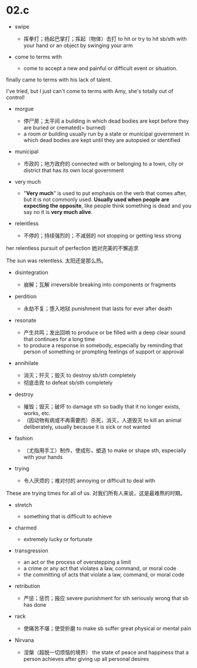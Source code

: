 # 02.c

- swipe
  - 挥拳打；扬起巴掌打；挥起（物体）击打 to hit or try to hit sb/sth with your hand or an object by swinging your arm

- come to terms with
  - come to accept a new and painful or difficult event or situation.

finally came to terms with his lack of talent.

I've tried, but I just can't come to terms with Amy, she's totally out of control!

- morgue
  - 停尸房；太平间 a building in which dead bodies are kept before they are buried or cremated(= burned)
  - a room or building usually run by a state or municipal government in which dead bodies are kept until they are autopsied or identified

- municipal
  - 市政的；地方政府的 connected with or belonging to a town, city or district that has its own local government

- very much
  - "**Very much**" is used to put emphasis on the verb that comes after, but it is not commonly used. **Usually used when people are expecting the opposite**, like people think something is dead and you say no it is **very much alive**.

- relentless
  - 不停的；持续强烈的；不减弱的 not stopping or getting less strong

her relentless pursuit of perfection
她对完美的不懈追求

The sun was relentless.
太阳还是那么热。

- disintegration
  - 崩解；瓦解 irreversible breaking into components or fragments

- perdition
  - 永劫不复；堕入地狱 punishment that lasts for ever after death

- resonate
  - 产生共鸣；发出回响 to produce or be filled with a deep clear sound that continues for a long time
  - to produce a response in somebody, especially by reminding that person of something or prompting feelings of support or approval

- annihilate
  - 消灭；歼灭；毁灭 to destroy sb/sth completely
  - 彻底击败 to defeat sb/sth completely

- destroy
  - 摧毁；毁灭；破坏 to damage sth so badly that it no longer exists, works, etc.
  - （因动物有病或不再需要而）杀死，消灭，人道毁灭 to kill an animal deliberately, usually because it is sick or not wanted

- fashion
  - （尤指用手工）制作，使成形，塑造 to make or shape sth, especially with your hands

- trying
  - 令人厌烦的；难对付的 annoying or difficult to deal with

These are trying times for all of us.
对我们所有人来说，这是最难熬的时期。

- stretch
  - something that is difficult to achieve

- charmed
  - extremely lucky or fortunate

- transgression
  - an act or the process of overstepping a limit
  - a crime or any act that violates a law, command, or moral code
  - the committing of acts that violate a law, command, or moral code

- retribution
  - 严惩；惩罚；报应 severe punishment for sth seriously wrong that sb has done

- rack
  - 使痛苦不堪；使受折磨 to make sb suffer great physical or mental pain

- Nirvana
  - 涅槃（超脱一切烦恼的境界） the state of peace and happiness that a person achieves after giving up all personal desires
